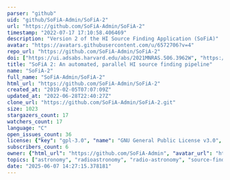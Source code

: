 ```yaml
---
parser: "github"
uid: "github/SoFiA-Admin/SoFiA-2"
url: "https://github.com/SoFiA-Admin/SoFiA-2"
timestamp: "2022-07-17 17:10:58.406469"
description: "Version 2 of the HI Source Finding Application (SoFiA)"
avatar: "https://avatars.githubusercontent.com/u/6572706?v=4"
repo_url: "https://github.com/SoFiA-Admin/SoFiA-2"
doi: ["https://ui.adsabs.harvard.edu/abs/2021MNRAS.506.3962W", "https://ui.adsabs.harvard.edu/abs/2021ascl.soft09005W/abstract"]
title: "SoFiA 2: An automated, parallel HI source finding pipeline"
name: "SoFiA-2"
full_name: "SoFiA-Admin/SoFiA-2"
html_url: "https://github.com/SoFiA-Admin/SoFiA-2"
created_at: "2019-02-05T07:07:09Z"
updated_at: "2022-06-28T22:40:27Z"
clone_url: "https://github.com/SoFiA-Admin/SoFiA-2.git"
size: 1023
stargazers_count: 17
watchers_count: 17
language: "C"
open_issues_count: 36
license: {"key": "gpl-3.0", "name": "GNU General Public License v3.0", "spdx_id": "GPL-3.0", "url": "https://api.github.com/licenses/gpl-3.0", "node_id": "MDc6TGljZW5zZTk="}
subscribers_count: 6
owner: {"html_url": "https://github.com/SoFiA-Admin", "avatar_url": "https://avatars.githubusercontent.com/u/6572706?v=4", "login": "SoFiA-Admin", "type": "User"}
topics: ["astronomy", "radioastronomy", "radio-astronomy", "source-finding", "parameterization", "source-finder"]
date: "2025-06-07 14:27:15.378181"
---
```

